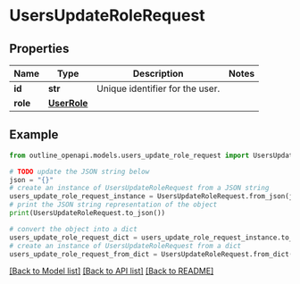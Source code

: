 # UsersUpdateRoleRequest


## Properties

Name | Type | Description | Notes
------------ | ------------- | ------------- | -------------
**id** | **str** | Unique identifier for the user. | 
**role** | [**UserRole**](UserRole.md) |  | 

## Example

```python
from outline_openapi.models.users_update_role_request import UsersUpdateRoleRequest

# TODO update the JSON string below
json = "{}"
# create an instance of UsersUpdateRoleRequest from a JSON string
users_update_role_request_instance = UsersUpdateRoleRequest.from_json(json)
# print the JSON string representation of the object
print(UsersUpdateRoleRequest.to_json())

# convert the object into a dict
users_update_role_request_dict = users_update_role_request_instance.to_dict()
# create an instance of UsersUpdateRoleRequest from a dict
users_update_role_request_from_dict = UsersUpdateRoleRequest.from_dict(users_update_role_request_dict)
```
[[Back to Model list]](../README.md#documentation-for-models) [[Back to API list]](../README.md#documentation-for-api-endpoints) [[Back to README]](../README.md)


